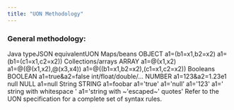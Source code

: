 ```yaml
---
title: "UON Methodology"
---
```


### General methodology:

Java typeJSON equivalentUON
Maps/beans
OBJECT
a1=(b1=x1,b2=x2)
a1=(b1=(c1=x1,c2=x2))
Collections/arrays
ARRAY
a1=@(x1,x2)
a1=@(@(x1,x2),@(x3,x4))
a1=@((b1=x1,b2=x2),(c1=x1,c2=x2))
Booleans
BOOLEAN
a1=true&a2=false
int/float/double/...
NUMBER
a1=123&a2=1.23e1
null
NULL
a1=null
String
STRING
a1=foobar
a1='true'
a1='null'
a1='123'
a1=' string with whitespace '
a1='string with ~'escaped~' quotes'
Refer to the UON specification for a complete set of syntax rules.
